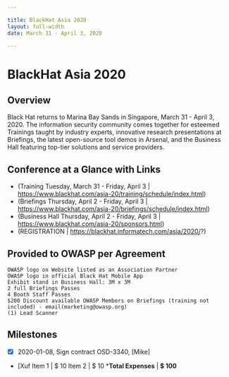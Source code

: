 ```yaml
---

title: BlackHat Asia 2020
layout: full-width
date: March 31 - April 3, 2020

---
```


# BlackHat Asia 2020

## Overview

Black Hat returns to Marina Bay Sands in Singapore, March 31 - April 3, 2020. The information security community comes together for esteemed Trainings taught by industry experts, innovative research presentations at Briefings, the latest open-source tool demos in Arsenal, and the Business Hall featuring top-tier solutions and service providers.

## Conference at a Glance with Links

- (Training Tuesday, March 31 - Friday, April 3 | https://www.blackhat.com/asia-20/training/schedule/index.html)
- (Briefings Thursday, April 2 - Friday, April 3 | https://www.blackhat.com/asia-20/briefings/schedule/index.html)
- (Business Hall Thursday, April 2 - Friday, April 3 | https://www.blackhat.com/asia-20/sponsors.html)
- (REGISTRATION | https://blackhat.informatech.com/asia/2020/?)

## Provided to OWASP per Agreement

```
OWASP logo on Website listed as an Association Partner
OWASP logo in official Black Hat Mobile App
Exhibit stand in Business Hall: 3M x 3M
2 full Briefings Passes
4 Booth Staff Passes
$200 Discount available OWASP Members on Briefings (training not included) - email(marketing@owasp.org)
(1) Lead Scanner
```

## Milestones

* [x] 2020-01-08, Sign contract OSD-3340, [Mike]
* [Xuf
Item 1                 | $ 10
Item 2                 | $ 10 
***Total Expenses**    | **$ 100**
